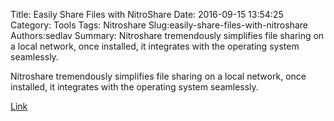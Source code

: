 Title: Easily Share Files with NitroShare
Date: 2016-09-15 13:54:25
Category: Tools
Tags: Nitroshare
Slug:easily-share-files-with-nitroshare
Authors:sedlav
Summary: Nitroshare tremendously simplifies file sharing on a local network, once installed, it integrates with the operating system seamlessly.

> 
Nitroshare tremendously simplifies file sharing on a local network, once installed, it integrates with the operating system seamlessly.

[Link](http://www.tecmint.com/nitroshare-share-files-between-linux-ubuntu-windows/)
